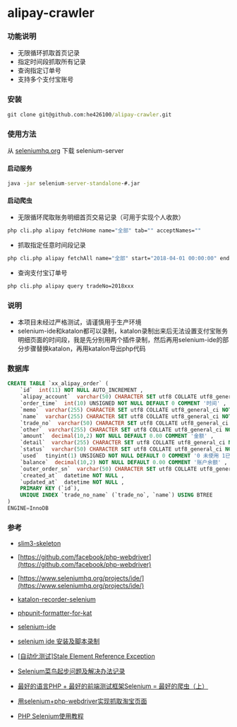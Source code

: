 # alipay-crawler


### 功能说明

- 无限循环抓取首页记录
- 指定时间段抓取所有记录
- 查询指定订单号
- 支持多个支付宝账号

### 安装

```cmd
git clone git@github.com:he426100/alipay-crawler.git
```

### 使用方法

从 [seleniumhq.org](https://www.seleniumhq.org/download/) 下载 selenium-server
#### 启动服务

```cmd
java -jar selenium-server-standalone-#.jar
```

#### 启动爬虫

- 无限循环爬取账务明细首页交易记录（可用于实现个人收款）
```cmd
php cli.php alipay fetchHome name="全部" tab="" acceptNames=""
```

- 抓取指定任意时间段记录

```cmd
php cli.php alipay fetchAll name="全部" start="2018-04-01 00:00:00" end="2018-04-26 23:59:59" tab="" acceptNames=""
```

- 查询支付宝订单号
```cmd
php cli.php alipay query tradeNo=2018xxx
```

### 说明

- 本项目未经过严格测试，请谨慎用于生产环境
- selenium-ide和katalon都可以录制，katalon录制出来后无法设置支付宝账务明细页面的时间段，我是先分别用两个插件录制，然后再用selenium-ide的部分步骤替换katalon，再用katalon导出php代码

### 数据库
```sql
CREATE TABLE `xx_alipay_order` (
    `id`  int(11) NOT NULL AUTO_INCREMENT ,
    `alipay_account`  varchar(50) CHARACTER SET utf8 COLLATE utf8_general_ci NULL DEFAULT NULL COMMENT '支付宝账号' ,
    `order_time`  int(10) UNSIGNED NOT NULL DEFAULT 0 COMMENT '时间' ,
    `memo`  varchar(255) CHARACTER SET utf8 COLLATE utf8_general_ci NOT NULL ,
    `name`  varchar(255) CHARACTER SET utf8 COLLATE utf8_general_ci NOT NULL ,
    `trade_no`  varchar(50) CHARACTER SET utf8 COLLATE utf8_general_ci NOT NULL ,
    `other`  varchar(255) CHARACTER SET utf8 COLLATE utf8_general_ci NOT NULL COMMENT '对方' ,
    `amount`  decimal(10,2) NOT NULL DEFAULT 0.00 COMMENT '金额' ,
    `detail`  varchar(255) CHARACTER SET utf8 COLLATE utf8_general_ci NOT NULL COMMENT '明细' ,
    `status`  varchar(50) CHARACTER SET utf8 COLLATE utf8_general_ci NOT NULL COMMENT '状态' ,
    `used`  tinyint(1) UNSIGNED NOT NULL DEFAULT 0 COMMENT '0 未使用 1已使用' ,
    `balance`  decimal(10,2) NOT NULL DEFAULT 0.00 COMMENT '账户余额' ,
    `outer_order_sn`  varchar(50) CHARACTER SET utf8 COLLATE utf8_general_ci NOT NULL COMMENT '商家订单号' ,
    `created_at`  datetime NOT NULL ,
    `updated_at`  datetime NOT NULL ,
    PRIMARY KEY (`id`),
    UNIQUE INDEX `trade_no_name` (`trade_no`, `name`) USING BTREE 
)
ENGINE=InnoDB
```

### 参考
    
- [slim3-skeleton](https://github.com/jupitern/slim3-skeleton)
- [https://github.com/facebook/php-webdriver](https://github.com/facebook/php-webdriver)
- [https://www.seleniumhq.org/projects/ide/](https://www.seleniumhq.org/projects/ide/)
- [katalon-recorder-selenium](https://chrome.google.com/webstore/detail/katalon-recorder-selenium/ljdobmomdgdljniojadhoplhkpialdid)
- [phpunit-formatter-for-kat](https://chrome.google.com/webstore/detail/phpunit-formatter-for-kat/gelokgfkbnkkcdbokielchgpfnphoalk)
- [selenium-ide](https://chrome.google.com/webstore/detail/selenium-ide/mooikfkahbdckldjjndioackbalphokd)
- [selenium ide 安装及脚本录制](https://blog.csdn.net/f1ngf1ngy1ng/article/details/79582771)
- [[自动化测试]Stale Element Reference Exception](https://www.jianshu.com/p/32e9442cf9c8)
- [Selenium菜鸟起步问题及解决办法记录](https://blog.csdn.net/freesigefei/article/details/50501961)
- [最好的语言PHP + 最好的前端测试框架Selenium = 最好的爬虫（上）](http://qsalg.com/?p=474)
- [用selenium+php-webdriver实现抓取淘宝页面](https://blog.minirplus.com/3829/)

- [PHP Selenium使用教程](https://www.kancloud.cn/wangking/selenium/234398)
